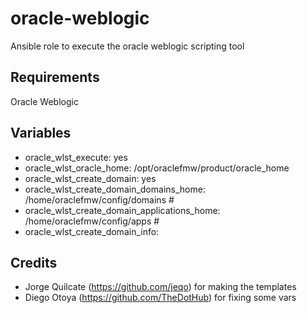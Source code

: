 oracle-weblogic
===============

Ansible role to execute the oracle weblogic scripting tool


Requirements
------------

Oracle Weblogic


Variables 
---------

-  oracle_wlst_execute: yes
-  oracle_wlst_oracle_home: /opt/oraclefmw/product/oracle_home
-  oracle_wlst_create_domain: yes
-  oracle_wlst_create_domain_domains_home: /home/oraclefmw/config/domains #
-  oracle_wlst_create_domain_applications_home: /home/oraclefmw/config/apps #
-  oracle_wlst_create_domain_info:


Credits
-----------

- Jorge Quilcate (https://github.com/jeqo) for making the templates
- Diego Otoya (https://github.com/TheDotHub) for fixing some vars
